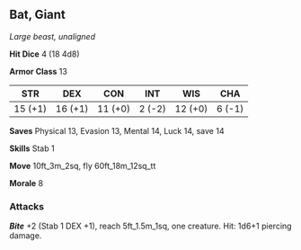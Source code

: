 ## Bat, Giant

*Large beast, unaligned*

**Hit Dice** 4 (18 4d8)

**Armor Class** 13

| STR     | DEX     | CON     | INT     | WIS     | CHA     |
|---------|---------|---------|---------|---------|---------|
| 15 (+1) | 16 (+1) | 11 (+0) |  2 (-2) | 12 (+0) |  6 (-1) |

**Saves** Physical 13, Evasion 13, Mental 14, Luck 14, save 14

**Skills** Stab 1

**Move** 10ft\_3m\_2sq, fly 60ft\_18m\_12sq\_tt

**Morale** 8

### Attacks

***Bite*** +2 (Stab 1 DEX +1), reach 5ft\_1.5m\_1sq, one creature. Hit: 1d6+1 piercing damage.

